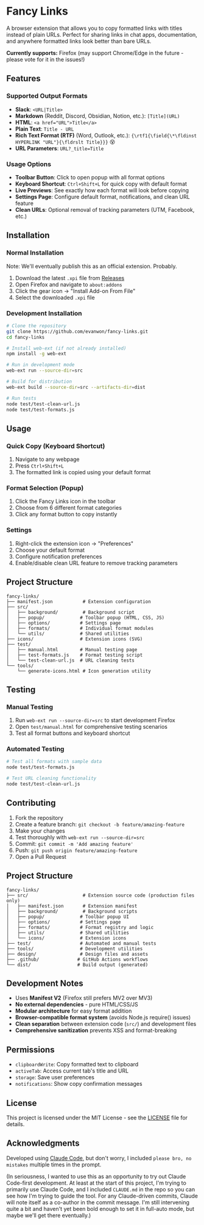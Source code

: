 # Fancy Links
A browser extension that allows you to copy formatted links with titles instead of plain URLs. Perfect for sharing links in chat apps, documentation, and anywhere formatted links look better than bare URLs.

**Currently supports:** Firefox (may support Chrome/Edge in the future - please vote for it in the issues!)

## Features

### Supported Output Formats
- **Slack**: `<URL|Title>`
- **Markdown** (Reddit, Discord, Obsidian, Notion, etc.): `[Title](URL)`
- **HTML**: `<a href="URL">Title</a>`
- **Plain Text**: `Title - URL`
- **Rich Text Format (RTF)** (Word, Outlook, etc.): `{\rtf1{\field{\*\fldinst HYPERLINK "URL"}{\fldrslt Title}}}` :dizzy_face:
- **URL Parameters**: `URL?_title=Title`

### Usage Options
- **Toolbar Button**: Click to open popup with all format options
- **Keyboard Shortcut**: `Ctrl+Shift+L` for quick copy with default format
- **Live Previews**: See exactly how each format will look before copying
- **Settings Page**: Configure default format, notifications, and clean URL feature
- **Clean URLs**: Optional removal of tracking parameters (UTM, Facebook, etc.)

## Installation

### Normal Installation
Note: We'll eventually publish this as an official extension. Probably.

1. Download the latest `.xpi` file from [Releases](https://github.com/evanwon/fancy-links/releases)
2. Open Firefox and navigate to `about:addons`
3. Click the gear icon → "Install Add-on From File"
4. Select the downloaded `.xpi` file

### Development Installation
```bash
# Clone the repository
git clone https://github.com/evanwon/fancy-links.git
cd fancy-links

# Install web-ext (if not already installed)
npm install -g web-ext

# Run in development mode
web-ext run --source-dir=src

# Build for distribution
web-ext build --source-dir=src --artifacts-dir=dist

# Run tests
node test/test-clean-url.js
node test/test-formats.js
```

## Usage

### Quick Copy (Keyboard Shortcut)
1. Navigate to any webpage
2. Press `Ctrl+Shift+L`
3. The formatted link is copied using your default format

### Format Selection (Popup)
1. Click the Fancy Links icon in the toolbar
2. Choose from 6 different format categories
3. Click any format button to copy instantly

### Settings
1. Right-click the extension icon → "Preferences"
2. Choose your default format
3. Configure notification preferences
4. Enable/disable clean URL feature to remove tracking parameters

## Project Structure
```
fancy-links/
├── manifest.json           # Extension configuration
├── src/
│   ├── background/         # Background script
│   ├── popup/             # Toolbar popup (HTML, CSS, JS)
│   ├── options/           # Settings page
│   ├── formats/           # Individual format modules
│   └── utils/             # Shared utilities
├── icons/                 # Extension icons (SVG)
├── test/
│   ├── manual.html        # Manual testing page
│   ├── test-formats.js    # Format testing script
│   └── test-clean-url.js  # URL cleaning tests
└── tools/
    └── generate-icons.html # Icon generation utility
```

## Testing

### Manual Testing
1. Run `web-ext run --source-dir=src` to start development Firefox
2. Open `test/manual.html` for comprehensive testing scenarios
3. Test all format buttons and keyboard shortcut

### Automated Testing
```bash
# Test all formats with sample data
node test/test-formats.js

# Test URL cleaning functionality
node test/test-clean-url.js
```

## Contributing
1. Fork the repository
2. Create a feature branch: `git checkout -b feature/amazing-feature`
3. Make your changes
4. Test thoroughly with `web-ext run --source-dir=src`
5. Commit: `git commit -m 'Add amazing feature'`
6. Push: `git push origin feature/amazing-feature`
7. Open a Pull Request

## Project Structure

```
fancy-links/
├── src/                    # Extension source code (production files only)
│   ├── manifest.json       # Extension manifest
│   ├── background/         # Background scripts  
│   ├── popup/             # Toolbar popup UI
│   ├── options/           # Settings page
│   ├── formats/           # Format registry and logic
│   ├── utils/             # Shared utilities
│   └── icons/             # Extension icons
├── test/                  # Automated and manual tests
├── tools/                 # Development utilities
├── design/                # Design files and assets
├── .github/              # GitHub Actions workflows
└── dist/                 # Build output (generated)
```

## Development Notes
- Uses **Manifest V2** (Firefox still prefers MV2 over MV3)
- **No external dependencies** - pure HTML/CSS/JS
- **Modular architecture** for easy format addition
- **Browser-compatible format system** (avoids Node.js require() issues)
- **Clean separation** between extension code (`src/`) and development files
- **Comprehensive sanitization** prevents XSS and format-breaking

## Permissions
- `clipboardWrite`: Copy formatted text to clipboard
- `activeTab`: Access current tab's title and URL
- `storage`: Save user preferences
- `notifications`: Show copy confirmation messages

## License
This project is licensed under the MIT License - see the [LICENSE](LICENSE) file for details.

## Acknowledgments
Developed using [Claude Code](https://claude.ai/code), but don't worry, I included `please bro, no mistakes` multiple times in the prompt.

(In seriousness, I wanted to use this as an opportunity to try out Claude Code-first development. At least at the start of this project, I'm trying to primarily use Claude Code, and I included `CLAUDE.md` in the repo so you can see how I'm trying to guide the tool. For any Claude-driven commits, Claude will note itself as a co-author in the commit message. I'm still intervening quite a bit and haven't yet been bold enough to set it in full-auto mode, but maybe we'll get there eventually.)